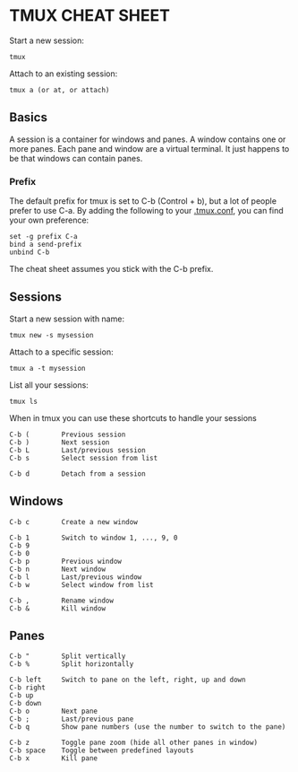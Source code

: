 TMUX CHEAT SHEET
================

Start a new session:

    tmux

Attach to an existing session:

    tmux a (or at, or attach)

Basics
------

A session is a container for windows and panes. A window contains one or more panes. Each pane and window are a virtual terminal. It just happens to be that windows can contain panes.

### Prefix

The default prefix for tmux is set to C-b (Control + b), but a lot of people prefer to use C-a. By adding the following to your [.tmux.conf](https://github.com/usabilla/smileyfiles/blob/master/tmux/.tmux.conf), you can find your own preference:

    set -g prefix C-a
    bind a send-prefix
    unbind C-b

The cheat sheet assumes you stick with the C-b prefix.

Sessions
--------

Start a new session with name:

    tmux new -s mysession

Attach to a specific session:

    tmux a -t mysession

List all your sessions:

    tmux ls

When in tmux you can use these shortcuts to handle your sessions

    C-b (        Previous session
    C-b )        Next session
    C-b L        Last/previous session
    C-b s        Select session from list

    C-b d        Detach from a session

Windows
-------

    C-b c        Create a new window

    C-b 1        Switch to window 1, ..., 9, 0
    C-b 9
    C-b 0
    C-b p        Previous window
    C-b n        Next window
    C-b l        Last/previous window
    C-b w        Select window from list

    C-b ,        Rename window
    C-b &        Kill window

Panes
-----

    C-b "        Split vertically
    C-b %        Split horizontally

    C-b left     Switch to pane on the left, right, up and down
    C-b right
    C-b up
    C-b down
    C-b o        Next pane
    C-b ;        Last/previous pane
    C-b q        Show pane numbers (use the number to switch to the pane)

    C-b z        Toggle pane zoom (hide all other panes in window)
    C-b space    Toggle between predefined layouts
    C-b x        Kill pane
